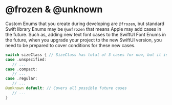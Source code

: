 # **@frozen & @unknown**
Custom Enums that you create during developing are `@frozen`, but standard Swift library Enums may be `@unfrozen` that means Apple may add cases in the future. Such as, adding new text font cases to the SwiftUI Font Enums in the future, when you upgrade your project to the new SwiftUI version, you need to be prepared to cover conditions for these new cases.
```swift
switch sizeClass { // SizeClass has total of 3 cases for now, but it is @unfrozen Enum.
case .unspecified:
   // ...
case .compact:
   // ...
case .regular:
   // ...
@unknown default: // Covers all possible future cases
   // ...
}
```
